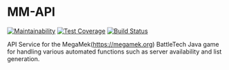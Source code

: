 # MM-API
[![Maintainability](https://api.codeclimate.com/v1/badges/eb17d622473ddeb12730/maintainability)](https://codeclimate.com/github/rjhancock/mm-api/maintainability) [![Test Coverage](https://api.codeclimate.com/v1/badges/eb17d622473ddeb12730/test_coverage)](https://codeclimate.com/github/rjhancock/mm-api/test_coverage) [![Build Status](https://travis-ci.org/rjhancock/mm-api.svg?branch=master)](https://travis-ci.org/rjhancock/mm-api)

API Service for the MegaMek(https://megamek.org) BattleTech Java game for
handling various automated functions such as server availability and list
generation.
